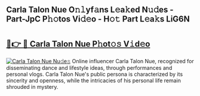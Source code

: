 ## Carla Talon Nue O𝚗𝚕yf𝚊ns L𝚎a𝚔ed N𝚞𝚍es - Part-JpC P𝚑𝚘tos Vi𝚍𝚎o - H𝚘𝚝 Part L𝚎a𝚔s LiG6N

# <h2><a href="http://kf9fk9.oniu.top/?m=Carla+Talon+Nue">🔗👉 🔴 Carla Talon Nue P𝚑ot𝚘𝚜 V𝚒d𝚎o</a></h2>

[![Carla Talon Nue Nu𝚍e𝚜](https://i.imgur.com/0qMVB7G.gif)](http://kf9fk9.oniu.top/?m=Carla+Talon+Nue)
Online influencer Carla Talon Nue, recognized for disseminating dance and lifestyle ideas, through performances and personal vlogs. Carla Talon Nue's public persona is characterized by its sincerity and openness, while the intricacies of his personal life remain shrouded in mystery.  
